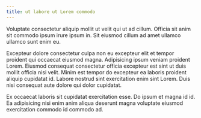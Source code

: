```yaml
---
title: ut labore ut Lorem commodo
---
```


Voluptate consectetur aliquip mollit ut velit qui ut ad cillum. Officia sit anim sit commodo ipsum irure ipsum in. Sit eiusmod cillum ad amet ullamco ullamco sunt enim eu.

Excepteur dolore consectetur culpa non eu excepteur elit et tempor proident qui occaecat eiusmod magna. Adipisicing ipsum veniam proident Lorem. Eiusmod consequat consectetur officia excepteur est sint ut duis mollit officia nisi velit. Minim est tempor do excepteur ea laboris proident aliquip cupidatat id. Labore nostrud sint exercitation enim sint Lorem. Duis nisi consequat aute dolore qui dolor cupidatat.

Ex occaecat laboris sit cupidatat exercitation esse. Do ipsum et magna id id. Ea adipisicing nisi enim anim aliqua deserunt magna voluptate eiusmod exercitation commodo id commodo ad.